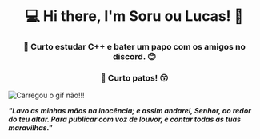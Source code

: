 <center><h1>💻 Hi there, I'm Soru ou Lucas! 👋</h1></center>

<center><h3>🧐 Curto estudar C++ e bater um papo com os amigos no discord. 😊</h3></center> 

<center><h3>🦆 Curto patos! 😙</h3></center> 

<img align="center" src="https://cdn.discordapp.com/attachments/785649762253930567/825178505003401226/83161ae44e0be997-.gif" alt="Carregou o gif não!!!">

***"Lavo as minhas mãos na inocência; e assim andarei, Senhor, ao redor do teu altar. Para publicar com voz de louvor, e contar todas as tuas maravilhas."***

 
